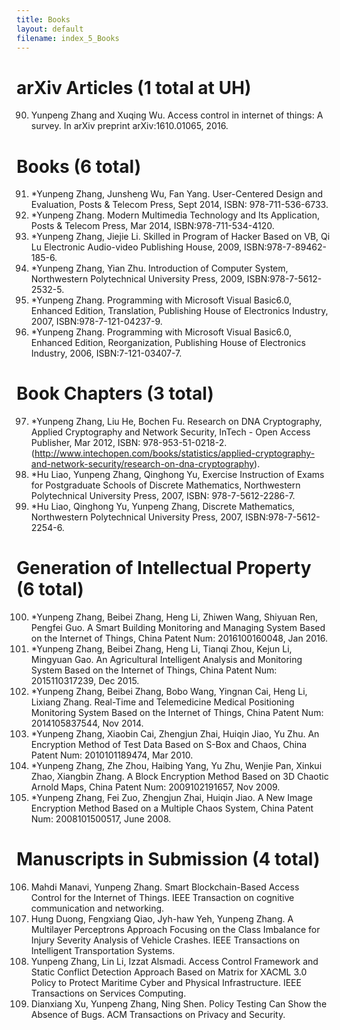 ```yaml
---
title: Books
layout: default
filename: index_5_Books
--- 
```


# arXiv Articles (1 total at UH)

90.	Yunpeng Zhang and Xuqing Wu. Access control in internet of things: A survey. In arXiv preprint arXiv:1610.01065, 2016.

# Books	(6 total)

91.	*Yunpeng Zhang, Junsheng Wu, Fan Yang. User-Centered Design and Evaluation, Posts & Telecom Press, Sept 2014, ISBN: 978-711-536-6733.
92.	*Yunpeng Zhang. Modern Multimedia Technology and Its Application, Posts & Telecom Press, Mar 2014, ISBN:978-711-534-4120.
93.	*Yunpeng Zhang, Jiejie Li. Skilled in Program of Hacker Based on VB, Qi Lu Electronic Audio-video Publishing House, 2009, ISBN:978-7-89462-185-6.
94.	*Yunpeng Zhang, Yian Zhu. Introduction of Computer System, Northwestern Polytechnical University Press, 2009, ISBN:978-7-5612-2532-5.
95.	*Yunpeng Zhang. Programming with Microsoft Visual Basic6.0, Enhanced Edition, Translation, Publishing House of Electronics Industry, 2007, ISBN:978-7-121-04237-9.
96.	*Yunpeng Zhang. Programming with Microsoft Visual Basic6.0, Enhanced Edition, Reorganization, Publishing House of Electronics Industry, 2006, ISBN:7-121-03407-7.  

# Book Chapters (3 total)

97.	*Yunpeng Zhang, Liu He, Bochen Fu. Research on DNA Cryptography, Applied Cryptography and Network Security, InTech - Open Access Publisher, Mar 2012, ISBN: 978-953-51-0218-2. (http://www.intechopen.com/books/statistics/applied-cryptography-and-network-security/research-on-dna-cryptography). 
98.	*Hu Liao, Yunpeng Zhang, Qinghong Yu, Exercise Instruction of Exams for Postgraduate Schools of Discrete Mathematics, Northwestern Polytechnical University Press, 2007, ISBN: 978-7-5612-2286-7. 
99.	*Hu Liao, Qinghong Yu, Yunpeng Zhang, Discrete Mathematics, Northwestern Polytechnical University Press, 2007, ISBN:978-7-5612-2254-6.

# Generation of Intellectual Property (6 total)

100.	*Yunpeng Zhang, Beibei Zhang, Heng Li, Zhiwen Wang, Shiyuan Ren, Pengfei Guo. A Smart Building Monitoring and Managing System Based on the Internet of Things, China Patent Num: 2016100160048, Jan 2016.
101.	*Yunpeng Zhang, Beibei Zhang, Heng Li, Tianqi Zhou, Kejun Li, Mingyuan Gao. An Agricultural Intelligent Analysis and Monitoring System Based on the Internet of Things, China Patent Num: 2015110317239, Dec 2015.
102.	*Yunpeng Zhang, Beibei Zhang, Bobo Wang, Yingnan Cai, Heng Li, Lixiang Zhang. Real-Time and Telemedicine Medical Positioning Monitoring System Based on the Internet of Things, China Patent Num: 2014105837544, Nov 2014.
103.	*Yunpeng Zhang, Xiaobin Cai, Zhengjun Zhai, Huiqin Jiao, Yu Zhu. An Encryption Method of Test Data Based on S-Box and Chaos, China Patent Num: 2010101189474, Mar 2010.
104.	*Yunpeng Zhang, Zhe Zhou, Haibing Yang, Yu Zhu, Wenjie Pan, Xinkui Zhao, Xiangbin Zhang. A Block Encryption Method Based on 3D Chaotic Arnold Maps, China Patent Num: 2009102191657, Nov 2009.
105.	*Yunpeng Zhang, Fei Zuo, Zhengjun Zhai, Huiqin Jiao. A New Image Encryption Method Based on a Multiple Chaos System, China Patent Num: 2008101500517, June 2008.

# Manuscripts in Submission (4 total)

106.	Mahdi Manavi, Yunpeng Zhang. Smart Blockchain-Based Access Control for the Internet of Things. IEEE Transaction on cognitive communication and networking.
107.	Hung Duong, Fengxiang Qiao, Jyh-haw Yeh, Yunpeng Zhang. A Multilayer Perceptrons Approach Focusing on the Class Imbalance for Injury Severity Analysis of Vehicle Crashes. IEEE Transactions on Intelligent Transportation Systems. 
108.	Yunpeng Zhang, Lin Li, Izzat Alsmadi. Access Control Framework and Static Conflict Detection Approach Based on Matrix for XACML 3.0 Policy to Protect Maritime Cyber and Physical Infrastructure. IEEE Transactions on Services Computing.
109.	Dianxiang Xu, Yunpeng Zhang, Ning Shen. Policy Testing Can Show the Absence of Bugs. ACM Transactions on Privacy and Security.

